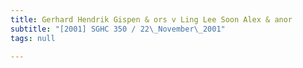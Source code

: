 ```yaml
---
title: Gerhard Hendrik Gispen & ors v Ling Lee Soon Alex & anor
subtitle: "[2001] SGHC 350 / 22\_November\_2001"
tags: null

---
```


